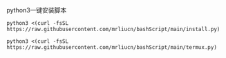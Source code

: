 python3一键安装脚本
``` shell
python3 <(curl -fsSL https://raw.githubusercontent.com/mrliucn/bashScript/main/install.py)
```

```shell
python3 <(curl -fsSL https://raw.githubusercontent.com/mrliucn/bashScript/main/termux.py)
```
